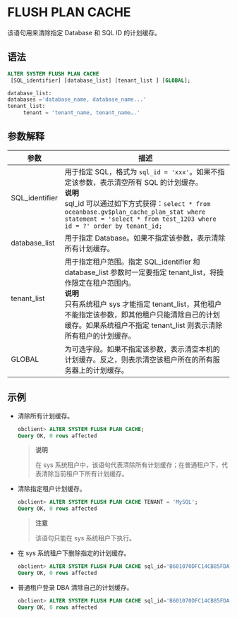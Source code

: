 # FLUSH PLAN CACHE

该语句用来清除指定 Database 和 SQL ID 的计划缓存。

## 语法

```sql
ALTER SYSTEM FLUSH PLAN CACHE
 [SQL_identifier] [database_list] [tenant_list ] [GLOBAL];

database_list:
databases ='database_name, database_name...'
tenant_list:
     tenant = 'tenant_name, tenant_name….'
```

## 参数解释

| 参数 | 描述 |
| --- | --- |
| SQL_identifier | 用于指定 SQL，格式为 `sql_id = 'xxx'`。如果不指定该参数，表示清空所有 SQL 的计划缓存。</br>**说明** </br> sql_id 可以通过如下方式获得：`select * from oceanbase.gv$plan_cache_plan_stat where statement = 'select * from test_1203 where id = ?' order by tenant_id;`  |
| database_list | 用于指定 Database。如果不指定该参数，表示清除所有计划缓存。 |
| tenant_list | 用于指定租户范围。指定 SQL_identifier 和 database_list 参数时一定要指定 tenant_list，将操作限定在租户范围内。</br>**说明**</br>只有系统租户 sys 才能指定 tenant_list，其他租户不能指定该参数，即其他租户只能清除自己的计划缓存。如果系统租户不指定 tenant_list 则表示清除所有租户的计划缓存。 |
| GLOBAL | 为可选字段。如果不指定该参数，表示清空本机的计划缓存。反之，则表示清空该租户所在的所有服务器上的计划缓存。 |

## 示例

- 清除所有计划缓存。
  
     ```sql
     obclient> ALTER SYSTEM FLUSH PLAN CACHE;
     Query OK, 0 rows affected
     ```

     >**说明**
     >
     > 在 sys 系统租户中，该语句代表清除所有计划缓存；在普通租户下，代表清除当前租户下所有计划缓存。

- 清除指定租户计划缓存。

     ```sql
     obclient> ALTER SYSTEM FLUSH PLAN CACHE TENANT = 'MySQL';
     Query OK, 0 rows affected
     ```

     > **注意**
     >
     > 该语句只能在 sys 系统租户下执行。

- 在 sys 系统租户下删除指定的计划缓存。
  
     ```sql
     obclient> ALTER SYSTEM FLUSH PLAN CACHE sql_id='B601070DFC14CB85FDA3766A69A9E1B3' databases='myob1' tenant='tenant1' GLOBAL;
     Query OK, 0 rows affected 
     ```

- 普通租户登录 DBA 清除自己的计划缓存。
  
     ```sql
     obclient> ALTER SYSTEM FLUSH PLAN CACHE sql_id='B601070DFC14CB85FDA3766A69A9E1B3' databases='myob1' GLOBAL;
     Query OK, 0 rows affected 
     ```
